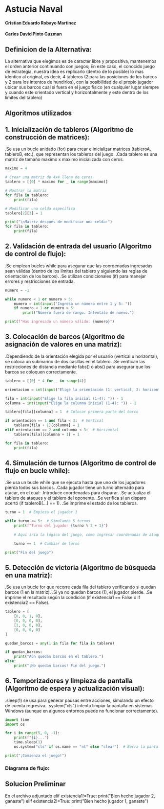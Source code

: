 # Astucia Naval
#### Cristian Eduardo Robayo Martinez
#### Carlos David Pinto Guzman


## Definicion de la Alternativa: 

La alternativa que elegimos es de caracter libre y propositiva, mantenemos el orden anterior continuando con juegos; En este caso, el conocido juego de estrategia, nuestra idea es replicarlo (dentro de lo posible) lo mas identico al original, es decir, 4 tableros (2 para las posiciones de los barcos y 2 para los intentos de hundirlos), con la posibilidad de el propio jugador ubicar sus barcos cual si fuera en el juego fisico (en cualquier lugar siempre y cuando este orientado vertical y horizontalmente y este dentro de los limites del tablero) 

## Algoritmos utilizados


## 1. Inicialización de tableros (Algoritmo de construcción de matrices):

.Se usa un bucle anidado (for) para crear e inicializar matrices (tableroA, tableroB, etc.), que representan los tableros del juego.
.Cada tablero es una matriz de tamaño maximo x maximo inicializada con ceros.

   
```python
maximo = 4

# Crear una matriz de 4x4 llena de ceros
tablero = [[0] * maximo for _ in range(maximo)]

# Mostrar la matriz
for fila in tablero:
    print(fila)

# Modificar una celda específica
tablero[2][3] = 1

print("\nMatriz después de modificar una celda:")
for fila in tablero:
    print(fila)
```


## 2. Validación de entrada del usuario (Algoritmo de control de flujo):

.Se emplean bucles while para asegurar que las coordenadas ingresadas sean válidas (dentro de los límites del tablero y siguiendo las reglas de orientación de los barcos).
.Se utilizan condicionales (if) para manejar errores y restricciones de entrada.

```python
numero = -1

while numero < 1 or numero > 5:
    numero = int(input("Ingresa un número entre 1 y 5: "))
    if numero < 1 or numero > 5:
        print("Número fuera de rango. Inténtalo de nuevo.")

print(f"Has ingresado un número válido: {numero}")
```


## 3. Colocación de barcos (Algoritmo de asignación de valores en una matriz):

.Dependiendo de la orientación elegida por el usuario (vertical u horizontal), se coloca un submarino de dos casillas en el tablero.
.Se verifican las restricciones de distancia mediante fabs() o abs() para asegurar que los barcos se coloquen correctamente.

```python
tablero = [[0] * 4 for _ in range(4)]

orientacion = int(input("Elige la orientación (1: vertical, 2: horizontal): "))

fila = int(input("Elige la fila inicial (1-4): ")) - 1
columna = int(input("Elige la columna inicial (1-4): ")) - 1

tablero[fila][columna] = 1  # Colocar primera parte del barco

if orientacion == 1 and fila < 3:  # Vertical
    tablero[fila + 1][columna] = 1
elif orientacion == 2 and columna < 3:  # Horizontal
    tablero[fila][columna + 1] = 1

for fila in tablero:
    print(fila)
```


## 4. Simulación de turnos (Algoritmo de control de flujo en bucle while):

.Se usa un bucle while que se ejecuta hasta que uno de los jugadores pierda todos sus barcos.
.Cada jugador tiene un turno alternado para atacar, en el cual:
.Introduce coordenadas para disparar.
.Se actualiza el tablero de ataques y el tablero del oponente.
.Se verifica si un disparo acertó (if tableroB[...] == 1).
.Se imprime el estado de los tableros.

```python
turno = 1  # Empieza el jugador 1

while turno <= 5:  # Simulamos 5 turnos
    print(f"Turno del jugador {turno % 2 + 1}")
    
    # Aquí iría la lógica del juego, como ingresar coordenadas de ataque

    turno += 1  # Cambiar de turno

print("Fin del juego")
```


## 5. Detección de victoria (Algoritmo de búsqueda en una matriz):

.Se usa un bucle for que recorre cada fila del tablero verificando si quedan barcos (1 en la matriz).
.Si ya no quedan barcos (1), el jugador pierde.
.Se imprime el resultado según la condición (if existencia1 == False o if existencia2 == False).

```python
tablero = [
    [0, 0, 1, 0],
    [0, 0, 0, 0],
    [1, 0, 0, 0],
    [0, 0, 0, 0]
]

quedan_barcos = any(1 in fila for fila in tablero)

if quedan_barcos:
    print("Aún quedan barcos en el tablero.")
else:
    print("¡No quedan barcos! Fin del juego.")
```


## 6. Temporizadores y limpieza de pantalla (Algoritmo de espera y actualización visual):

.sleep(1) se usa para generar pausas entre acciones, simulando un efecto de cuenta regresiva.
.system("cls") intenta limpiar la pantalla en sistemas Windows (aunque en algunos entornos puede no funcionar correctamente).

```python
import time
import os

for i in range(5, 0, -1):
    print(f"{i}...")
    time.sleep(1)
    os.system("cls" if os.name == "nt" else "clear")  # Borra la pantalla

print("¡Comienza el juego!")
```


### Diagrama de flujo:

## Solucion Preliminar

En el archivo adjuntado
    elif existencia1!=True:
        print("Bien hecho jugador 2, ganaste")
    elif existencia2!=True:
        print("Bien hecho jugador 1, ganaste")
```

